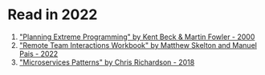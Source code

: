 # Read in 2022

1. ["Planning Extreme Programming" by Kent Beck & Martin Fowler - 2000]
2. ["Remote Team Interactions Workbook" by Matthew Skelton and Manuel Pais - 2022]
3. ["Microservices Patterns" by Chris Richardson - 2018]

["Planning Extreme Programming" by Kent Beck & Martin Fowler - 2000]:https://www.oreilly.com/library/view/planning-extreme-programming/0201710919/
["Remote Team Interactions Workbook" by Matthew Skelton and Manuel Pais - 2022]:https://teamtopologies.com/workbook
["Microservices Patterns" by Chris Richardson - 2018]:https://www.manning.com/books/microservices-patterns